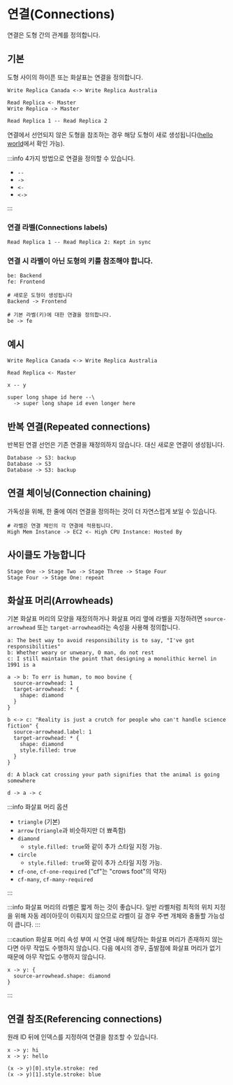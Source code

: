# 연결(Connections)

연결은 도형 간의 관계를 정의합니다.

## 기본

도형 사이의 하이픈 또는 화살표는 연결을 정의합니다.

```d2
Write Replica Canada <-> Write Replica Australia

Read Replica <- Master
Write Replica -> Master

Read Replica 1 -- Read Replica 2
```

연결에서 선언되지 않은 도형을 참조하는 경우 해당 도형이 새로 생성됩니다([hello world](hello-world.md)에서 확인 가능).

:::info
4가지 방법으로 연결을 정의할 수 있습니다.

- `--`
- `->`
- `<-`
- `<->`

:::

### 연결 라벨(Connections labels)

```d2
Read Replica 1 -- Read Replica 2: Kept in sync
```

### 연결 시 라벨이 아닌 도형의 키를 참조해야 합니다.

```d2
be: Backend
fe: Frontend

# 새로운 도형이 생성됩니다
Backend -> Frontend

# 기본 라벨(키)에 대한 연결을 정의합니다.
be -> fe
```

## 예시

```d2
Write Replica Canada <-> Write Replica Australia

Read Replica <- Master

x -- y

super long shape id here --\
  -> super long shape id even longer here
```

<div className="embedSVG" dangerouslySetInnerHTML={{__html: require('@site/static/img/generated/connections-1.svg2')}}></div>

## 반복 연결(Repeated connections)

반복된 연결 선언은 기존 연결을 재정의하지 않습니다.
대신 새로운 연결이 생성됩니다.

```d2
Database -> S3: backup
Database -> S3
Database -> S3: backup
```

<div className="embedSVG" dangerouslySetInnerHTML={{__html: require('@site/static/img/generated/connections-2.svg2')}}></div>

## 연결 체이닝(Connection chaining)

가독성을 위해, 한 줄에 여러 연결을 정의하는 것이 더 자연스럽게 보일 수 있습니다.

```d2
# 라벨은 연결 체인의 각 연결에 적용됩니다.
High Mem Instance -> EC2 <- High CPU Instance: Hosted By
```

<div className="embedSVG" dangerouslySetInnerHTML={{__html: require('@site/static/img/generated/connections-3.svg2')}}></div>

## 사이클도 가능합니다

```d2
Stage One -> Stage Two -> Stage Three -> Stage Four
Stage Four -> Stage One: repeat
```

<div className="embedSVG" dangerouslySetInnerHTML={{__html: require('@site/static/img/generated/connections-4.svg2')}}></div>

## 화살표 머리(Arrowheads)

기본 화살표 머리의 모양을 재정의하거나 화살표 머리 옆에 라벨을 지정하려면 `source-arrowhead` 또는 `target-arrowhead`라는 속성을 사용해 정의합니다.

```d2
a: The best way to avoid responsibility is to say, "I've got responsibilities"
b: Whether weary or unweary, O man, do not rest
c: I still maintain the point that designing a monolithic kernel in 1991 is a

a -> b: To err is human, to moo bovine {
  source-arrowhead: 1
  target-arrowhead: * {
    shape: diamond
  }
}

b <-> c: "Reality is just a crutch for people who can't handle science fiction" {
  source-arrowhead.label: 1
  target-arrowhead: * {
    shape: diamond
    style.filled: true
  }
}

d: A black cat crossing your path signifies that the animal is going somewhere

d -> a -> c
```

<div className="embedSVG" dangerouslySetInnerHTML={{__html: require('@site/static/img/generated/connections-5.svg2')}}></div>

:::info 화살표 머리 옵션

- `triangle` (기본)
- `arrow` (`triangle`과 비슷하지만 더 뾰족함)
- `diamond`
  - `style.filled: true`와 같이 추가 스타일 지정 가능.
- `circle`
  - `style.filled: true`와 같이 추가 스타일 지정 가능.
- `cf-one`, `cf-one-required` ("cf"는 "crows foot"의 약자)
- `cf-many`, `cf-many-required`

:::

:::info
화살표 머리의 라벨은 짧게 하는 것이 좋습니다.
일반 라벨처럼 최적의 위치 지정을 위해 자동 레이아웃이 이뤄지지 않으므로 라벨이 길 경우 주변 개체와 충돌할 가능성이 큽니다.
:::

:::caution
화살표 머리 속성 부여 시 연결 내에 해당하는 화살표 머리가 존재하지 않는다면 아무 작업도 수행하지 않습니다.
다음 예시의 경우, 출발점에 화살표 머리가 없기 때문에 아무 작업도 수행하지 않습니다.

```d2
x -> y: {
  source-arrowhead.shape: diamond
}
```

:::

## 연결 참조(Referencing connections)

원래 ID 뒤에 인덱스를 지정하여 연결을 참조할 수 있습니다.

```d2
x -> y: hi
x -> y: hello

(x -> y)[0].style.stroke: red
(x -> y)[1].style.stroke: blue
```

<div className="embedSVG" dangerouslySetInnerHTML={{__html: require('@site/static/img/generated/connections-reference.svg2')}}></div>
